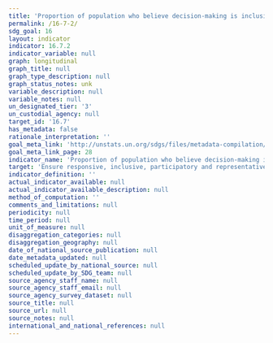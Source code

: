 ```yaml
---
title: 'Proportion of population who believe decision-making is inclusive and responsive, by sex, age, disability and population group'
permalink: /16-7-2/
sdg_goal: 16
layout: indicator
indicator: 16.7.2
indicator_variable: null
graph: longitudinal
graph_title: null
graph_type_description: null
graph_status_notes: unk
variable_description: null
variable_notes: null
un_designated_tier: '3'
un_custodial_agency: null
target_id: '16.7'
has_metadata: false
rationale_interpretation: ''
goal_meta_link: 'http://unstats.un.org/sdgs/files/metadata-compilation/Metadata-Goal-16.pdf'
goal_meta_link_page: 28
indicator_name: 'Proportion of population who believe decision-making is inclusive and responsive, by sex, age, disability and population group'
target: 'Ensure responsive, inclusive, participatory and representative decision-making at all levels.'
indicator_definition: ''
actual_indicator_available: null
actual_indicator_available_description: null
method_of_computation: ''
comments_and_limitations: null
periodicity: null
time_period: null
unit_of_measure: null
disaggregation_categories: null
disaggregation_geography: null
date_of_national_source_publication: null
date_metadata_updated: null
scheduled_update_by_national_source: null
scheduled_update_by_SDG_team: null
source_agency_staff_name: null
source_agency_staff_email: null
source_agency_survey_dataset: null
source_title: null
source_url: null
source_notes: null
international_and_national_references: null
---
```

